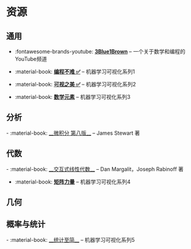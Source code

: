 # 资源

## 通用

<div class="grid cards" markdown>

- :fontawesome-brands-youtube: <a href="https://www.youtube.com/@3blue1brown" target="_blank">__3Blue1Brown__</a> – 一个关于数学和编程的YouTube频道

- :material-book: <a href="https://github.com/Visualize-ML/Book1_Python-For-Beginners" target="_blank">__编程不难 ✅__</a> – 机器学习可视化系列1

- :material-book: <a href="https://github.com/Visualize-ML/Book2_Beauty-of-Data-Visualization" target="_blank">__可视之美 ✅__</a> – 机器学习可视化系列2

- :material-book: <a href="https://github.com/Visualize-ML/Book3_Elements-of-Mathematics" target="_blank">__数学元素__</a> – 机器学习可视化系列3
</div>

## 分析

<div class="grid cards" markdown>
- :material-book: <a href="https://github.com/vortexmethods/Stewart" target="_blank">__微积分 第八版__</a> – James Stewart 著
</div>

## 代数

<div class="grid cards" markdown>
- :material-book: <a href="https://textbooks.math.gatech.edu/ila/" target="_blank">__交互式线性代数__</a> – Dan Margalit，Joseph Rabinoff 著

- :material-book: <a href="https://github.com/Visualize-ML/Book4_Power-of-Matrix" target="_blank">__矩阵力量__</a> – 机器学习可视化系列4
</div>

## 几何

## 概率与统计

<div class="grid cards" markdown>
- :material-book: <a href="https://github.com/Visualize-ML/Book5_Essentials-of-Probability-and-Statistics" target="_blank">__统计至简__</a> – 机器学习可视化系列5
</div>